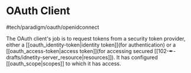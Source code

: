 # OAuth Client

#tech/paradigm/oauth/openidconnect

The OAuth client's job is to request tokens from a security token provider, either a [[oauth_identity-token|identity token]](for authentication) or a [[oauth_access-token|access token]](for accessing secured [[102-✒-drafts/idnetity-server_resource|resources]]). It has configured [[oauth_scope|scopes]] to which it has access.